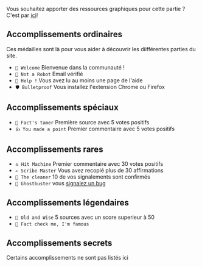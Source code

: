 Vous souhaitez apporter des ressources graphiques pour cette partie ?
C'est par [ici](https://github.com/CaptainFact/captain-fact-frontend/issues/6)!

## Accomplissements ordinaires

Ces médailles sont là pour vous aider à découvrir les diifférentes parties du site.

* `🎉 Welcome` Bienvenue dans la communauté !
* `🤖 Not a Robot` Email vérifié
* `🎸 Help !` Vous avez lu au moins une page de l'aide
* `🛡️ Bulletproof` Vous installez l'extension Chrome ou Firefox


## Accomplissements spéciaux

* `🐅 Fact's tamer` Première source avec 5 votes positifs
* `👍 You made a point` Premier commentaire avec 5 votes positifs


## Accomplissements rares

* `🔝 Hit Machine` Premier commentaire avec 30 votes positifs
* `✍️ Scribe Master` Vous avez recopié plus de 30 affirmations
* `🚿 The cleaner` 10 de vos signalements sont confirmés
* `👻 Ghostbuster` vous [signalez un bug](/help/bug_report)


## Accomplissements légendaires

* `👴 Old and Wise` 5 sources avec un score superieur à 50
* `🌟 Fact check me, I'm famous`


## Accomplissements secrets

Certains accomplissements ne sont pas listés ici